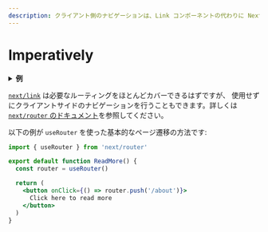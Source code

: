 ```yaml
---
description: クライアント側のナビゲーションは、Link コンポーネントの代わりに Next.js の Router を使用することができます。このページで学んでいきましょう。
---
```


# Imperatively

<details>
  <summary><b>例</b></summary>
  <ul>
    <li><a href="https://github.com/vercel/next.js/tree/canary/examples/using-router">Router を使用する</a></li>
  </ul>
</details>

[`next/link`](/docs/api-reference/next/link.md) は必要なルーティングをほとんどカバーできるはずですが、 使用せずにクライアントサイドのナビゲーションを行うこともできます。詳しくは [`next/router` のドキュメント](/docs/api-reference/next/router.md#router-api)を参照してください。

以下の例が `useRouter` を使った基本的なページ遷移の方法です:

```jsx
import { useRouter } from 'next/router'

export default function ReadMore() {
  const router = useRouter()

  return (
    <button onClick={() => router.push('/about')}>
      Click here to read more
    </button>
  )
}
```
